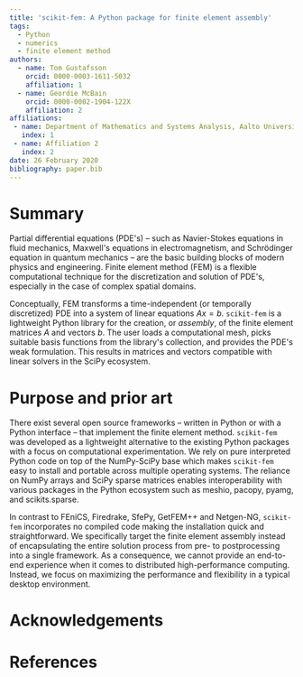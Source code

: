 ```yaml
---
title: 'scikit-fem: A Python package for finite element assembly'
tags:
  - Python
  - numerics
  - finite element method
authors:
  - name: Tom Gustafsson
    orcid: 0000-0003-1611-5032
    affiliation: 1
  - name: Geordie McBain
    orcid: 0000-0002-1904-122X
    affiliation: 2
affiliations:
 - name: Department of Mathematics and Systems Analysis, Aalto University
   index: 1
 - name: Affiliation 2
   index: 2
date: 26 February 2020
bibliography: paper.bib
---
```


# Summary

Partial differential equations (PDE's) – such as Navier-Stokes equations in
fluid mechanics, Maxwell's equations in electromagnetism, and Schrödinger
equation in quantum mechanics – are the basic building blocks of modern physics
and engineering.  Finite element method (FEM) is a flexible computational
technique for the discretization and solution of PDE's, especially in the case
of complex spatial domains.

Conceptually, FEM transforms a time-independent (or temporally discretized) PDE
into a system of linear equations $Ax=b$.  `scikit-fem` is a lightweight Python
library for the creation, or *assembly*, of the finite element matrices $A$ and
vectors $b$.  The user loads a computational mesh, picks suitable basis
functions from the library's collection, and provides the PDE's weak
formulation.  This results in matrices and vectors compatible with linear
solvers in the SciPy ecosystem.

# Purpose and prior art

There exist several open source frameworks – written in Python or with a Python
interface – that implement the finite element method.  `scikit-fem` was
developed as a lightweight alternative to the existing Python packages with a
focus on computational experimentation.  We rely on pure interpreted Python code
on top of the NumPy-SciPy base which makes `scikit-fem` easy to install and
portable across multiple operating systems.  The reliance on NumPy arrays and
SciPy sparse matrices enables interoperability with various packages in the
Python ecosystem such as meshio, pacopy, pyamg, and scikits.sparse.

In contrast to FEniCS, Firedrake, SfePy, GetFEM++ and Netgen-NG, `scikit-fem`
incorporates no compiled code making the installation quick and straightforward.
We specifically target the finite element assembly instead of encapsulating the
entire solution process from pre- to postprocessing into a single framework.  As
a consequence, we cannot provide an end-to-end experience when it comes to
distributed high-performance computing.  Instead, we focus on maximizing the
performance and flexibility in a typical desktop environment.

# Acknowledgements

# References
